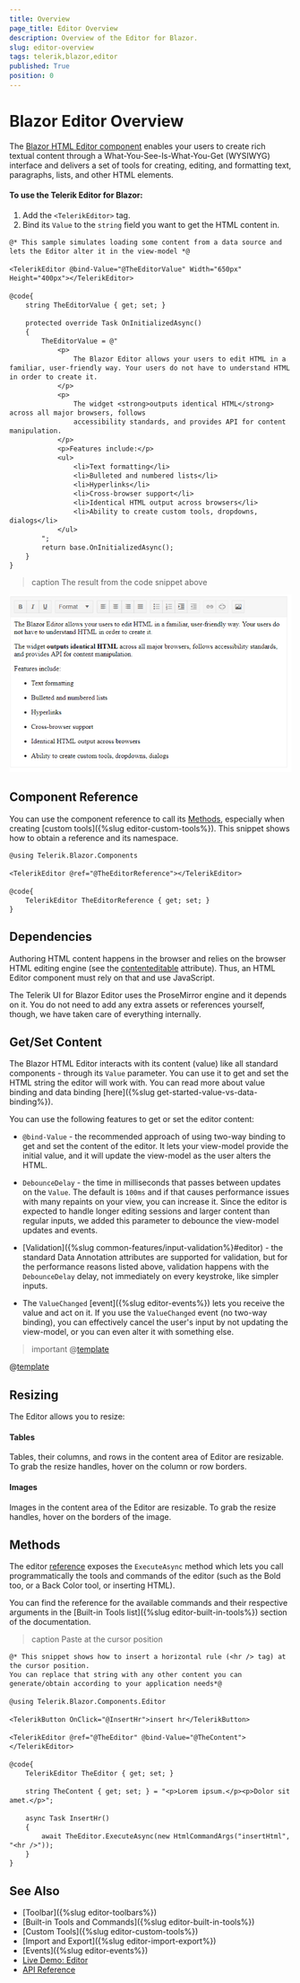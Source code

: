 ```yaml
---
title: Overview
page_title: Editor Overview
description: Overview of the Editor for Blazor.
slug: editor-overview
tags: telerik,blazor,editor
published: True
position: 0
---
```


# Blazor Editor Overview

The <a href = "https://www.telerik.com/blazor-ui/editor" target="_blank">Blazor HTML Editor component</a> enables your users to create rich textual content through a What-You-See-Is-What-You-Get (WYSIWYG) interface and delivers a set of tools for creating, editing, and formatting text, paragraphs, lists, and other HTML elements.

#### To use the Telerik Editor for Blazor:

1. Add the `<TelerikEditor>` tag.
1. Bind its `Value` to the `string` field you want to get the HTML content in.

````CSHTML
@* This sample simulates loading some content from a data source and lets the Editor alter it in the view-model *@

<TelerikEditor @bind-Value="@TheEditorValue" Width="650px" Height="400px"></TelerikEditor>

@code{
    string TheEditorValue { get; set; }

    protected override Task OnInitializedAsync()
    {
        TheEditorValue = @"
            <p>
                The Blazor Editor allows your users to edit HTML in a familiar, user-friendly way. Your users do not have to understand HTML in order to create it.
            </p>
            <p>
                The widget <strong>outputs identical HTML</strong> across all major browsers, follows
                accessibility standards, and provides API for content manipulation.
            </p>
            <p>Features include:</p>
            <ul>
                <li>Text formatting</li>
                <li>Bulleted and numbered lists</li>
                <li>Hyperlinks</li>
                <li>Cross-browser support</li>
                <li>Identical HTML output across browsers</li>
                <li>Ability to create custom tools, dropdowns, dialogs</li>
            </ul>
        ";
        return base.OnInitializedAsync();
    }
}
````

>caption The result from the code snippet above

![Editor first look](images/editor-overview.png)


## Component Reference

You can use the component reference to call its [Methods](#methods), especially when creating [custom tools]({%slug editor-custom-tools%}). This snippet shows how to obtain a reference and its namespace.


````CSHTML
@using Telerik.Blazor.Components 

<TelerikEditor @ref="@TheEditorReference"></TelerikEditor>

@code{
    TelerikEditor TheEditorReference { get; set; }
}
````



## Dependencies

Authoring HTML content happens in the browser and relies on the browser HTML editing engine (see the [contenteditable](https://developer.mozilla.org/en-US/docs/Web/Guide/HTML/Editable_content) attribute). Thus, an HTML Editor component must rely on that and use JavaScript.

The Telerik UI for Blazor Editor uses the ProseMirror engine and it depends on it. You do not need to add any extra assets or references yourself, though, we have taken care of everything internally.

<!-- the Editor registers them for you when it initializes, and it takes points them to the static assets of the Telerik UI for Blazor package. This approach improves the initial load time of your app and removes the dependency management task from you.

-->

## Get/Set Content

The Blazor HTML Editor interacts with its content (value) like all standard components - through its `Value` parameter. You can use it to get and set the HTML string the editor will work with. You can read more about value binding and data binding [here]({%slug get-started-value-vs-data-binding%}).

You can use the following features to get or set the editor content:

* `@bind-Value` - the recommended approach of using two-way binding to get and set the content of the editor. It lets your view-model provide the initial value, and it will update the view-model as the user alters the HTML.

* `DebounceDelay` - the time in milliseconds that passes between updates on the `Value`. The default is `100ms` and if that causes performance issues with many repaints on your view, you can increase it. Since the editor is expected to handle longer editing sessions and larger content than regular inputs, we added this parameter to debounce the view-model updates and events.

* [Validation]({%slug common-features/input-validation%}#editor) - the standard Data Annotation attributes are supported for validation, but for the performance reasons listed above, validation happens with the `DebounceDelay` delay, not immediately on every keystroke, like simpler inputs.

* The `ValueChanged` [event]({%slug editor-events%}) lets you receive the value and act on it. If you use the `ValueChanged` event (no two-way binding), you can effectively cancel the user's input by not updating the view-model, or you can even alter it with something else.

>important @[template](/_contentTemplates/editor/general.md#app-must-sanitize-content)


@[template](/_contentTemplates/editor/general.md#content-size-signalr)

## Resizing

The Editor allows you to resize:

#### Tables

Tables, their columns, and rows in the content area of Editor are resizable. To grab the resize handles, hover on the column or row borders. 

#### Images

Images in the content area of the Editor are resizable. To grab the resize handles, hover on the borders of the image.

## Methods

The editor [reference](#component-reference) exposes the `ExecuteAsync` method which lets you call programmatically the tools and commands of the editor (such as the Bold too, or a Back Color tool, or inserting HTML).

You can find the reference for the available commands and their respective arguments in the [Built-in Tools list]({%slug editor-built-in-tools%}) section of the documentation.

>caption Paste at the cursor position

````CSHTML
@* This snippet shows how to insert a horizontal rule (<hr /> tag) at the cursor position.
You can replace that string with any other content you can generate/obtain according to your application needs*@

@using Telerik.Blazor.Components.Editor

<TelerikButton OnClick="@InsertHr">insert hr</TelerikButton>

<TelerikEditor @ref="@TheEditor" @bind-Value="@TheContent"></TelerikEditor>

@code{
    TelerikEditor TheEditor { get; set; }

    string TheContent { get; set; } = "<p>Lorem ipsum.</p><p>Dolor sit amet.</p>";

    async Task InsertHr()
    {
        await TheEditor.ExecuteAsync(new HtmlCommandArgs("insertHtml", "<hr />"));
    }
}
````
<!--

## Features

consider - maybe link toolbars, import/export, custom commands, events, validation. There isn't much left so this may drop out.
-->

## See Also

  * [Toolbar]({%slug editor-toolbars%})
  * [Built-in Tools and Commands]({%slug editor-built-in-tools%})
  * [Custom Tools]({%slug editor-custom-tools%})
  * [Import and Export]({%slug editor-import-export%})
  * [Events]({%slug editor-events%})
  * [Live Demo: Editor](https://demos.telerik.com/blazor-ui/editor/overview)
  * [API Reference](https://docs.telerik.com/blazor-ui/api/Telerik.Blazor.Components.TelerikEditor)
   
